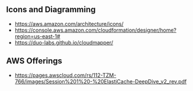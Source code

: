 


## Icons and Diagramming
* https://aws.amazon.com/architecture/icons/
* https://console.aws.amazon.com/cloudformation/designer/home?region=us-east-1#
* https://duo-labs.github.io/cloudmapper/

## AWS Offerings
* https://pages.awscloud.com/rs/112-TZM-766/images/Session%201%20-%20ElastiCache-DeepDive_v2_rev.pdf